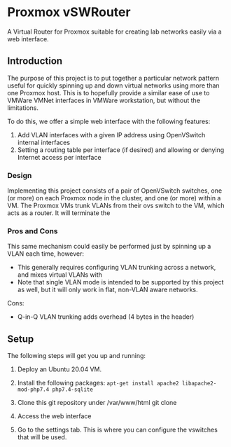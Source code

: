 # Proxmox vSWRouter
A Virtual Router for Proxmox suitable for creating lab networks easily via a web interface.

## Introduction
The purpose of this project is to put together a particular network pattern useful for quickly spinning up and down virtual networks using more than one Proxmox host. This is to hopefully provide a similar ease of use to VMWare VMNet interfaces in VMWare workstation, but without the limitations.

To do this, we offer a simple web interface with the following features:

1. Add VLAN interfaces with a given IP address using OpenVSwitch internal interfaces
2. Setting a routing table per interface (if desired) and allowing or denying Internet access per interface

### Design
Implementing this project consists of a pair of OpenVSwitch switches, one (or more) on each Proxmox node in the cluster, and one (or more) within a VM. The Proxmox VMs trunk VLANs from their ovs switch to the VM, which acts as a router. It will terminate the 

### Pros and Cons
This same mechanism could easily be performed just by spinning up a VLAN each time, however:

   * This generally requires configuring VLAN trunking across a network, and mixes virtual VLANs with 
   * Note that single VLAN mode is intended to be supported by this project as well, but it will only work in flat, non-VLAN aware networks.
   
Cons:

   * Q-in-Q VLAN trunking adds overhead (4 bytes in the header)
   
## Setup

The following steps will get you up and running:

1. Deploy an Ubuntu 20.04 VM. 
2. Install the following packages:
   ```apt-get install apache2 libapache2-mod-php7.4 php7.4-sqlite```

3. Clone this git repository under /var/www/html
git clone
4. Access the web interface
5. Go to the settings tab. This is where you can configure the vswitches that will be used.
